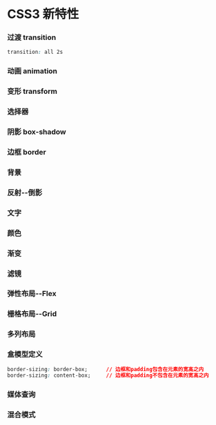 # CSS3 新特性
### 过渡 transition
```css
transition: all 2s
```
### 动画 animation
### 变形 transform
### 选择器
### 阴影 box-shadow
### 边框 border
### 背景
### 反射--倒影
### 文字
### 颜色
### 渐变
### 滤镜
### 弹性布局--Flex
### 栅格布局--Grid
### 多列布局
### 盒模型定义
```css
border-sizing: border-box;      // 边框和padding包含在元素的宽高之内
border-sizing: content-box;     // 边框和padding不包含在元素的宽高之内
```
### 媒体查询
### 混合模式
